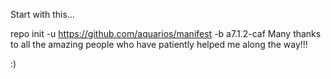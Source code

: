 Start with this...

repo init -u https://github.com/aquarios/manifest -b a7.1.2-caf
Many thanks to all the amazing people who have patiently helped me along the way!!!

:)

